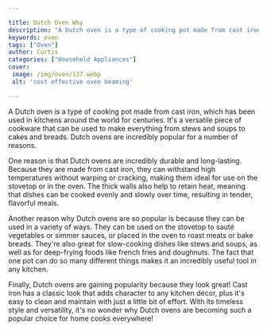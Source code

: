 ```yaml
---

title: Dutch Oven Why
description: "A Dutch oven is a type of cooking pot made from cast iron, which has been used in kitchens around the world for centuries. It's a ...lets find out"
keywords: oven
tags: ["Oven"]
author: Curtis
categories: ["Household Appliances"]
cover: 
 image: /img/oven/137.webp
 alt: 'cost effective oven beaming'

---
```


A Dutch oven is a type of cooking pot made from cast iron, which has been used in kitchens around the world for centuries. It's a versatile piece of cookware that can be used to make everything from stews and soups to cakes and breads. Dutch ovens are incredibly popular for a number of reasons.

One reason is that Dutch ovens are incredibly durable and long-lasting. Because they are made from cast iron, they can withstand high temperatures without warping or cracking, making them ideal for use on the stovetop or in the oven. The thick walls also help to retain heat, meaning that dishes can be cooked evenly and slowly over time, resulting in tender, flavorful meals.

Another reason why Dutch ovens are so popular is because they can be used in a variety of ways. They can be used on the stovetop to sauté vegetables or simmer sauces, or placed in the oven to roast meats or bake breads. They're also great for slow-cooking dishes like stews and soups, as well as for deep-frying foods like french fries and doughnuts. The fact that one pot can do so many different things makes it an incredibly useful tool in any kitchen.

Finally, Dutch ovens are gaining popularity because they look great! Cast iron has a classic look that adds character to any kitchen décor, plus it's easy to clean and maintain with just a little bit of effort. With its timeless style and versatility, it's no wonder why Dutch ovens are becoming such a popular choice for home cooks everywhere!
